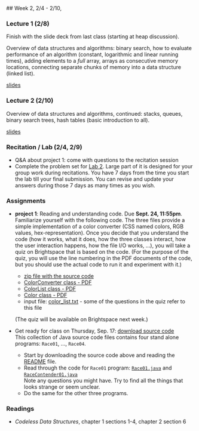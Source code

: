 <div class="week">

<div class="week_heading" markdown="1">
## Week 2, 2/4 - 2/10,
</div>

<div class="column_materials"  markdown="1">

### Lecture 1 (2/8)

Finish with the slide deck from last class (starting at heap discussion).

Overview of data structures and algorithms: binary search, how to evaluate
performance of an algorithm (constant, logarithmic and linear running times),
adding elements to a _full_ array, arrays as consecutive memory locations,
connecting separate chunks of memory into a data structure (linked list).

[slides](slides/03-data_structures_overview_1.html)

### Lecture 2 (2/10)

Overview of data structures and algorithms, continued: stacks, queues, binary
search trees, hash tables (basic introduction to all).

[slides](slides/03-data_structures_overview_2.html)

### Recitation / Lab (2/4, 2/9)

- Q&A about project 1: come with questions to the recitation session
- Complete the problem set for [Lab 2](labs/lab2). Large part of it is designed for your group work during recitations.
  You have 7 days from the time you start the lab till your final submission. You can revise and update your answers during those 7 days as many times as you wish.

</div>

<div class="column_assign"  markdown="1">

### Assignments

- __project 1__: Reading and understanding code. Due __Sept. 24, 11:55pm__. <br>
  Familiarize yourself with the following code. The three files provide a simple implementation
  of a color converter (CSS named colors, RGB values, hex-representation). Once you decide that you understand
 the
  code (how it works, what it does, how the three classes interact, how the user interaction happens,
  how the file I/O works, ...), you will take a quiz on Brightspace that is based on the code. (For the purpose
  of the quiz, you will use the line numbering in the PDF documents of the code, but you should use the
  actual code to run it and experiment with it.)

  - [zip file with the source code](hwk/project1_1.zip)
  - [ColorConverter class - PDF](hwk/ColorConverter_java.pdf)
  - [ColorList class - PDF](hwk/ColorList_java.pdf)
  - [Color class - PDF](hwk/Color_java.pdf)
  - input file: [color_list.txt](hwk/color_list.txt) - some of the questions in the quiz refer to this file

  (The quiz will be available on Brightspace next week.)

- Get ready for class on Thursday, Sep. 17: [download source code](code/module2_advanced_java.zip) <br>
    This collection of Java source code files contains four stand alone programs: `Race01`, ..., `Race04`.
    - Start by downloading the source code above and reading the [README](code/module2_advanced_java/README.md) file.
    - Read through the code for `Race01` program: [`Race01.java`](code/module2_advanced_java/Race01.java) and
        [`RaceContender01.java`](code/module2_advanced_java/RaceContender01.java) <br>
      Note any questions you might have. Try to find all the things that looks strange or seem unclear.
    - Do the same for the other three programs.

### Readings

- _Codeless Data Structures_, chapter 1 sections 1-4, chapter 2 section 6


</div>
</div>
